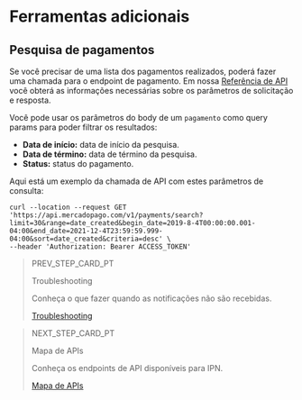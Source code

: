 # Ferramentas adicionais

## Pesquisa de pagamentos

Se você precisar de uma lista dos pagamentos realizados, poderá fazer uma chamada para o endpoint de pagamento. Em nossa [Referência de API](https://www.mercadopago[FAKER][URL][DOMAIN]/developers/pt/reference/payments/_payments_search/get) você obterá as informações necessárias sobre os parâmetros de solicitação e resposta.

Você pode usar os parâmetros do body de um `pagamento` como query params para poder filtrar os resultados:

* **Data de início:** data de início da pesquisa.
* **Data de término:** data de término da pesquisa.
* **Status:** status do pagamento.

Aqui está um exemplo da chamada de API com estes parâmetros de consulta:

```curl
curl --location --request GET 'https://api.mercadopago.com/v1/payments/search?limit=30&range=date_created&begin_date=2019-8-4T00:00:00.001-04:00&end_date=2021-12-4T23:59:59.999-04:00&sort=date_created&criteria=desc' \
--header 'Authorization: Bearer ACCESS_TOKEN'
```

> PREV_STEP_CARD_PT
>
> Troubleshooting
>
> Conheça o que fazer quando as notificações não são recebidas.
>
> [Troubleshooting](https://www.mercadopago[FAKER][URL][DOMAIN]/developers/pt/guides/notifications/ipn/troubleshooting)

> NEXT_STEP_CARD_PT
>
> Mapa de APIs
>
> Conheça os endpoints de API disponíveis para IPN.
>
> [Mapa de APIs](https://www.mercadopago[FAKER][URL][DOMAIN]/developers/pt/guides/notifications/ipn/apis-map)